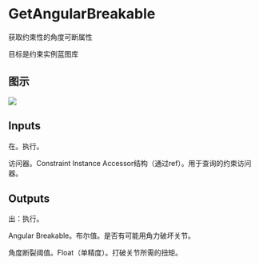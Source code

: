 # GetAngularBreakable

获取约束性的角度可断属性

目标是约束实例蓝图库

## 图示

![]($-20221218-20233311.png)

## Inputs

在。执行。

访问器。Constraint Instance Accessor结构（通过ref）。用于查询的约束访问器。  

## Outputs

出：执行。

Angular Breakable。布尔值。是否有可能用角力破坏关节。

角度断裂阈值。Float（单精度）。打破关节所需的扭矩。
